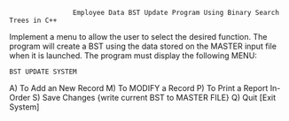 					Employee Data BST Update Program Using Binary Search Trees in C++ 


Implement a menu to allow the user to select the desired function.
The program will create a BST using the data stored on the MASTER input file
when it is launched. The program must display the following MENU:






	BST UPDATE SYSTEM


A)   To Add an New Record
M)   To MODIFY a Record
P)   To Print a Report In-Order
S)   Save Changes {write current BST to MASTER FILE}
Q)   Quit [Exit System]
